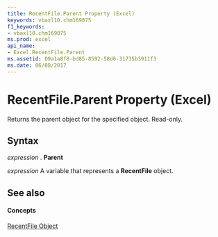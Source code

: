 ```yaml
---
title: RecentFile.Parent Property (Excel)
keywords: vbaxl10.chm169075
f1_keywords:
- vbaxl10.chm169075
ms.prod: excel
api_name:
- Excel.RecentFile.Parent
ms.assetid: 09a1a8f8-bd85-8592-58d6-31735b3911f3
ms.date: 06/08/2017
---
```



# RecentFile.Parent Property (Excel)

Returns the parent object for the specified object. Read-only.


## Syntax

 _expression_ . **Parent**

 _expression_ A variable that represents a **RecentFile** object.


## See also


#### Concepts


[RecentFile Object](Excel.RecentFile.md)

